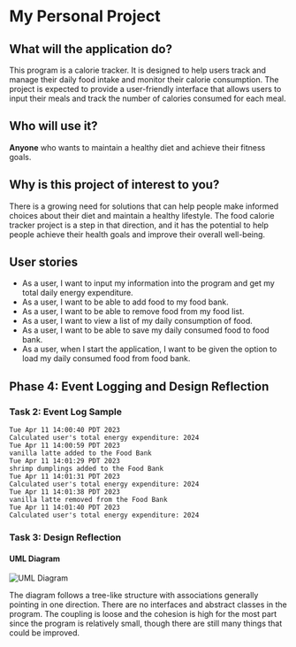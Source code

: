 # My Personal Project

## What will the application do?
This program is a calorie tracker. It is designed to help users track and manage their daily food intake
and monitor their calorie consumption. The project is expected to provide a user-friendly interface that
allows users to input their meals and track the number of calories consumed for each meal.

## Who will use it?
**Anyone** who wants to maintain a healthy diet and achieve their fitness goals.

## Why is this project of interest to you?
There is a growing need for solutions that can help people make informed choices about their diet and
maintain a healthy lifestyle. The food calorie tracker project is a step in that direction, and it has
the potential to help people achieve their health goals and improve their overall well-being.

## User stories
- As a user, I want to input my information into the program and get my total daily energy expenditure.
- As a user, I want to be able to add food to my food bank.
- As a user, I want to be able to remove food from my food list.
- As a user, I want to view a list of my daily consumption of food.
- As a user, I want to be able to save my daily consumed food to food bank.
- As a user, when I start the application, I want to be given the option to load my daily consumed food from food bank.

## Phase 4: Event Logging and Design Reflection

### Task 2: Event Log Sample

 ```
Tue Apr 11 14:00:40 PDT 2023
Calculated user's total energy expenditure: 2024
Tue Apr 11 14:00:59 PDT 2023
vanilla latte added to the Food Bank
Tue Apr 11 14:01:29 PDT 2023
shrimp dumplings added to the Food Bank
Tue Apr 11 14:01:31 PDT 2023
Calculated user's total energy expenditure: 2024
Tue Apr 11 14:01:38 PDT 2023
vanilla latte removed from the Food Bank
Tue Apr 11 14:01:40 PDT 2023
Calculated user's total energy expenditure: 2024
```

### Task 3: Design Reflection

#### UML Diagram

![UML Diagram](UML_Design_Diagram.png)

The diagram follows a tree-like structure with
associations generally pointing in one direction.
There are no interfaces and abstract classes in the program.
The coupling is loose and the cohesion is high
for the most part since the program is relatively small,
though there are still many things that could be improved. 